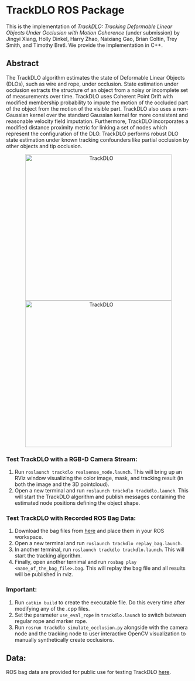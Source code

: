 # TrackDLO ROS Package

This is the implementation of *TrackDLO: Tracking Deformable Linear Objects Under Occlusion with Motion Coherence* (under submission) by Jingyi Xiang, Holly Dinkel, Harry Zhao, Naixiang Gao, Brian Coltin, Trey Smith, and Timothy Bretl. We provide the implementation in C++.

## Abstract
The TrackDLO algorithm estimates the state of Deformable Linear Objects (DLOs), such as wire and rope, under occlusion. State estimation under occlusion extracts the structure of an object from a noisy or incomplete set of measurements over time. TrackDLO uses Coherent Point Drift with modified membership probability to impute the motion of the occluded part of the object from the motion of the visible part. TrackDLO also uses a non-Gaussian kernel over the standard Gaussian kernel for more consistent and reasonable velocity field imputation. Furthermore, TrackDLO incorporates a modified distance proximity metric for linking a set of nodes which represent the configuration of the DLO. TrackDLO performs robust DLO state estimation under known tracking confounders like partial occlusion by other objects and tip occlusion.

<p align="center">
  <img src="images/trackdlo1.gif" width="400" title="TrackDLO"> <img src="images/trackdlo2.gif" width="400" title="TrackDLO">
</p>


### Test TrackDLO with a RGB-D Camera Stream:
1. Run ```roslaunch trackdlo realsense_node.launch```. This will bring up an RViz window visualizing the color image, mask, and tracking result (in both the image and the 3D pointcloud).
2. Open a new terminal and run ```roslaunch trackdlo trackdlo.launch```. This will start the TrackDLO algorithm and publish messages containing the estimated node positions defining the object shape.

### Test TrackDLO with Recorded ROS Bag Data:
1. Download the bag files from [here](https://drive.google.com/drive/folders/1AwMXysdzRQLz7w8umj66rrKa-Bh0XlVJ?usp=share_link) and place them in your ROS workspace.
2. Open a new terminal and run ```roslaunch trackdlo replay_bag.launch```.
3. In another terminal, run ```roslaunch trackdlo trackdlo.launch```. This will start the tracking algorithm.
4. Finally, open another ternimal and run ```rosbag play <name_of_the_bag_file>.bag```. This will replay the bag file and all results will be published in rviz.

### Important:
1. Run ```catkin build``` to create the executable file. Do this every time after modifying any of the .cpp files.
2. Set the parameter ```use_eval_rope``` in ```trackdlo.launch``` to switch between regular rope and marker rope.
3. Run ```rosrun trackdlo simulate_occlusion.py``` alongside with the camera node and the tracking node to user interactive OpenCV visualization to manually synthetically create occlusions.


## Data:

ROS bag data are provided for public use for testing TrackDLO [here](https://drive.google.com/drive/folders/1AwMXysdzRQLz7w8umj66rrKa-Bh0XlVJ?usp=sharing).
